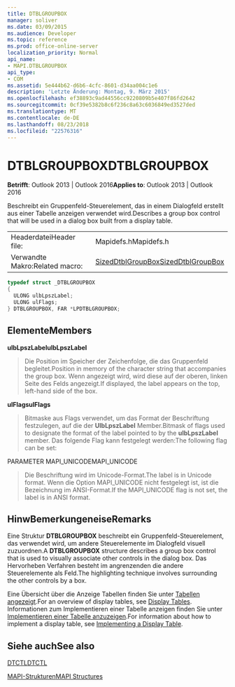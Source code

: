 ```yaml
---
title: DTBLGROUPBOX
manager: soliver
ms.date: 03/09/2015
ms.audience: Developer
ms.topic: reference
ms.prod: office-online-server
localization_priority: Normal
api_name:
- MAPI.DTBLGROUPBOX
api_type:
- COM
ms.assetid: 5e444b62-d6b6-4cfc-8601-d34aa004c1e6
description: 'Letzte Änderung: Montag, 9. März 2015'
ms.openlocfilehash: ef38893c9ad44556cc9220809b5e407f86fd2642
ms.sourcegitcommit: 0cf39e5382b8c6f236c8a63c6036849ed3527ded
ms.translationtype: MT
ms.contentlocale: de-DE
ms.lasthandoff: 08/23/2018
ms.locfileid: "22576316"
---
```

# <a name="dtblgroupbox"></a><span data-ttu-id="6e314-103">DTBLGROUPBOX</span><span class="sxs-lookup"><span data-stu-id="6e314-103">DTBLGROUPBOX</span></span>

  
  
<span data-ttu-id="6e314-104">**Betrifft**: Outlook 2013 | Outlook 2016</span><span class="sxs-lookup"><span data-stu-id="6e314-104">**Applies to**: Outlook 2013 | Outlook 2016</span></span> 
  
<span data-ttu-id="6e314-105">Beschreibt ein Gruppenfeld-Steuerelement, das in einem Dialogfeld erstellt aus einer Tabelle anzeigen verwendet wird.</span><span class="sxs-lookup"><span data-stu-id="6e314-105">Describes a group box control that will be used in a dialog box built from a display table.</span></span>
  
|||
|:-----|:-----|
|<span data-ttu-id="6e314-106">Headerdatei</span><span class="sxs-lookup"><span data-stu-id="6e314-106">Header file:</span></span>  <br/> |<span data-ttu-id="6e314-107">Mapidefs.h</span><span class="sxs-lookup"><span data-stu-id="6e314-107">Mapidefs.h</span></span>  <br/> |
|<span data-ttu-id="6e314-108">Verwandte Makro:</span><span class="sxs-lookup"><span data-stu-id="6e314-108">Related macro:</span></span>  <br/> |[<span data-ttu-id="6e314-109">SizedDtblGroupBox</span><span class="sxs-lookup"><span data-stu-id="6e314-109">SizedDtblGroupBox</span></span>](sizeddtblgroupbox.md) <br/> |
   
```cpp
typedef struct _DTBLGROUPBOX
{
  ULONG ulbLpszLabel;
  ULONG ulFlags;
} DTBLGROUPBOX, FAR *LPDTBLGROUPBOX;

```

## <a name="members"></a><span data-ttu-id="6e314-110">Elemente</span><span class="sxs-lookup"><span data-stu-id="6e314-110">Members</span></span>

 <span data-ttu-id="6e314-111">**ulbLpszLabel**</span><span class="sxs-lookup"><span data-stu-id="6e314-111">**ulbLpszLabel**</span></span>
  
> <span data-ttu-id="6e314-112">Die Position im Speicher der Zeichenfolge, die das Gruppenfeld begleitet.</span><span class="sxs-lookup"><span data-stu-id="6e314-112">Position in memory of the character string that accompanies the group box.</span></span> <span data-ttu-id="6e314-113">Wenn angezeigt wird, wird diese auf der oberen, linken Seite des Felds angezeigt.</span><span class="sxs-lookup"><span data-stu-id="6e314-113">If displayed, the label appears on the top, left-hand side of the box.</span></span>
    
 <span data-ttu-id="6e314-114">**ulFlags**</span><span class="sxs-lookup"><span data-stu-id="6e314-114">**ulFlags**</span></span>
  
> <span data-ttu-id="6e314-115">Bitmaske aus Flags verwendet, um das Format der Beschriftung festzulegen, auf die der **UlbLpszLabel** Member.</span><span class="sxs-lookup"><span data-stu-id="6e314-115">Bitmask of flags used to designate the format of the label pointed to by the **ulbLpszLabel** member.</span></span> <span data-ttu-id="6e314-116">Das folgende Flag kann festgelegt werden:</span><span class="sxs-lookup"><span data-stu-id="6e314-116">The following flag can be set:</span></span> 
    
<span data-ttu-id="6e314-117">PARAMETER MAPI_UNICODE</span><span class="sxs-lookup"><span data-stu-id="6e314-117">MAPI_UNICODE</span></span> 
  
> <span data-ttu-id="6e314-118">Die Beschriftung wird im Unicode-Format.</span><span class="sxs-lookup"><span data-stu-id="6e314-118">The label is in Unicode format.</span></span> <span data-ttu-id="6e314-119">Wenn die Option MAPI_UNICODE nicht festgelegt ist, ist die Bezeichnung im ANSI-Format.</span><span class="sxs-lookup"><span data-stu-id="6e314-119">If the MAPI_UNICODE flag is not set, the label is in ANSI format.</span></span>
    
## <a name="remarks"></a><span data-ttu-id="6e314-120">HinwBemerkungeneise</span><span class="sxs-lookup"><span data-stu-id="6e314-120">Remarks</span></span>

<span data-ttu-id="6e314-121">Eine Struktur **DTBLGROUPBOX** beschreibt ein Gruppenfeld-Steuerelement, das verwendet wird, um andere Steuerelemente im Dialogfeld visuell zuzuordnen.</span><span class="sxs-lookup"><span data-stu-id="6e314-121">A **DTBLGROUPBOX** structure describes a group box control that is used to visually associate other controls in the dialog box.</span></span> <span data-ttu-id="6e314-122">Das Hervorheben Verfahren besteht im angrenzenden die andere Steuerelemente als Feld.</span><span class="sxs-lookup"><span data-stu-id="6e314-122">The highlighting technique involves surrounding the other controls by a box.</span></span> 
  
<span data-ttu-id="6e314-123">Eine Übersicht über die Anzeige Tabellen finden Sie unter [Tabellen angezeigt](display-tables.md).</span><span class="sxs-lookup"><span data-stu-id="6e314-123">For an overview of display tables, see [Display Tables](display-tables.md).</span></span> <span data-ttu-id="6e314-124">Informationen zum Implementieren einer Tabelle anzeigen finden Sie unter [Implementieren einer Tabelle anzuzeigen](display-table-implementation.md).</span><span class="sxs-lookup"><span data-stu-id="6e314-124">For information about how to implement a display table, see [Implementing a Display Table](display-table-implementation.md).</span></span>
  
## <a name="see-also"></a><span data-ttu-id="6e314-125">Siehe auch</span><span class="sxs-lookup"><span data-stu-id="6e314-125">See also</span></span>



[<span data-ttu-id="6e314-126">DTCTL</span><span class="sxs-lookup"><span data-stu-id="6e314-126">DTCTL</span></span>](dtctl.md)


[<span data-ttu-id="6e314-127">MAPI-Strukturen</span><span class="sxs-lookup"><span data-stu-id="6e314-127">MAPI Structures</span></span>](mapi-structures.md)

